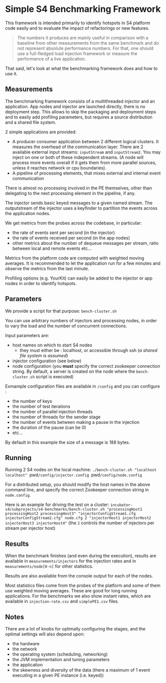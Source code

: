 Simple S4 Benchmarking Framework
================================

This framework is intended primarily to identify hotspots in S4 platform code easily and to evaluate the impact of refactorings or new features. 

> The numbers it produces are mainly useful in comparison with a baseline from other measurements from the same benchmark and do not represent absolute performance numbers. For that, one should use a full-fledged load injection framework or measure the performance of a live application.

That said, let's look at what the benchmarking framework does and how to use it.

## Measurements

The benchmarking framework consists of a multithreaded injector and an application. App nodes and injector are launched directly, there is no deployment step. This allows to skip the packaging and deployment steps and to easily add profiling parameters, but requires a source distribution and a shared file system.

2 simple applications are provided:

* A producer consumer application between 2 different logical clusters. It measures the overhead of the communication layer. There are 2 available external input streams: `inputStream` and `inputStream2`. You may inject on one or both of these independent streams. (A node will process more events overall if it gets them from more parallel sources, unless it reaches network or cpu boundaries). 
* A pipeline of processing elements, that mixes external and internal event communication

There is almost no processing involved in the PE themselves, other than delegating to the next processing element in the pipeline, if any.

The injector sends basic keyed messages to a given named stream. The outputstream of the injector uses a keyfinder to partition the events across the application nodes.

We get metrics from the probes across the codebase, in particular:
- the rate of events sent per second (in the injector)
- the rate of events received per second (in the app nodes)
- other metrics about the number of dequeue messages per stream, ratio between local and remote events etc...

Metrics from the platform code are computed with weighted moving averages. It is recommended to let the application run for a few minutes and observe the metrics from the last minute.

Profiling options (e.g. YourKit) can easily be added to the injector or app nodes in order to identify hotspots.

## Parameters

We provide a script for that purpose: `bench-cluster.sh`

You can use arbitrary numbers of injectors and processing nodes, in order to vary the load and the number of concurrent connections.


Input parameters are:

- host names on which to start S4 nodes
	* they must either be : localhost, or accessible through ssh (_a shared file system is assumed_) 
- injector configuration (see below)
- node configuration (you __must__ specify the correct zookeeper connection string. By default, a server is created on the node where the `bench-cluster.sh` script is executed)

 
Exmample configuration files are available in `/config` and you can configure :

- the number of keys
- the number of test iterations
- the number of parallel injection threads
- the number of threads for the sender stage
- the number of events between making a pause in the injection
- the duration of the pause (can be 0)
- etc…

By default in this example the size of a message is 188 bytes.


## Running

Running 2 S4 nodes on the local machine:
`./bench-cluster.sh "localhost localhost" `pwd`/config/injector.config `pwd`/config/node.config`

For a distributed setup, you should modify the host names in the above command line, and specify the correct Zookeeper connection string in `node.config`.

Here is an example for driving the test on a cluster:
`incubator-s4/subprojects/s4-benchmarks/bench-cluster.sh "processingHost1 processingHost2 processingHost3" "injectorConfigStream1.cfg injectorConfigStream2.cfg" node.cfg 2 "injectorHost1 injectorHost2 injectorHost3 injectorHost4"` (the `2` controls the number of injectors per stream per injector host)

## Results


When the benchmark finishes (and even during the execution), results are available in `measurements/injectors` for the injection rates and in `measurements/node[0-n]` for other statistics.

Results are also available from the console output for each of the nodes.

Most statistics files come from the probes of the platform and some of them use weighted moving averages. These are good for long running applications. For the benchmarks we also show instant rates, which are available in `injection-rate.csv` and `simplePE1.csv` files.

## Notes

There are a lot of knobs for optimally configuring the stages, and the optimal settings will also depend upon:
- the hardware
- the network
- the operating system (scheduling, networking)
- the JVM implementation and tuning parameters
- the application
- the skewness and diversity of the data (there a maximum of 1 event executing in a given PE instance (i.e. keyed))